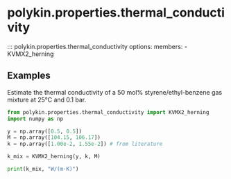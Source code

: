 # polykin.properties.thermal_conductivity

::: polykin.properties.thermal_conductivity
    options:
        members:
            - KVMX2_herning

## Examples

Estimate the thermal conductivity of a 50 mol% styrene/ethyl-benzene gas mixture at 25°C and
0.1 bar.

```python exec="on" source="console"
from polykin.properties.thermal_conductivity import KVMX2_herning
import numpy as np

y = np.array([0.5, 0.5])
M = np.array([104.15, 106.17])
k = np.array([1.00e-2, 1.55e-2]) # from literature

k_mix = KVMX2_herning(y, k, M)

print(k_mix, "W/(m·K)")
```
